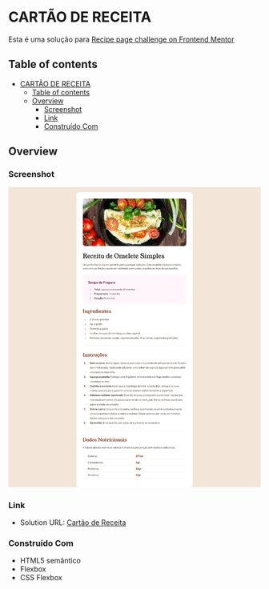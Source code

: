 # CARTÃO DE RECEITA

Esta é uma solução para [Recipe page challenge on Frontend Mentor](https://www.frontendmentor.io/challenges/recipe-page-KiTsR8QQKm)

## Table of contents

- [CARTÃO DE RECEITA](#cartão-de-receita)
  - [Table of contents](#table-of-contents)
  - [Overview](#overview)
    - [Screenshot](#screenshot)
    - [Link](#link)
    - [Construído Com](#construído-com)


## Overview

### Screenshot

![Cartão de Receita](card-receita.png)


### Link

- Solution URL: [Cartão de Receita](https://github.com/MarcelaCostaA/card-receita.git)


### Construído Com

- HTML5 semântico
- Flexbox
- CSS Flexbox
